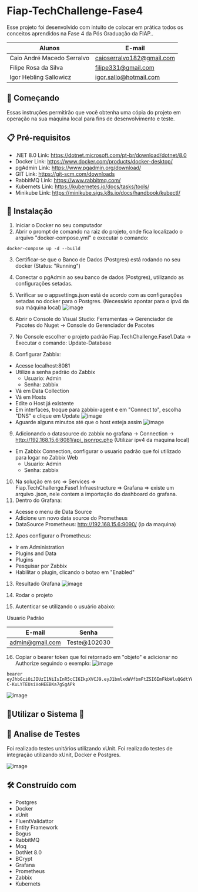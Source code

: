 # Fiap-TechChallenge-Fase4
Esse projeto foi desenvolvido com intuito de colocar em prática todos os conceitos aprendidos na Fase 4 da Pós Graduação da FIAP..

|Alunos| E-mail|
|------|-------|
|Caio André Macedo Serralvo|caioserralvo182@gmail.com|
|Filipe Rosa da Silva|filipe331@gmail.com|
|Igor Hebling Sallowicz|igor.sallo@hotmail.com|

## 🚀 Começando
Essas instruções permitirão que você obtenha uma cópia do projeto em operação na sua máquina local para fins de desenvolvimento e teste.

## 📋 Pré-requisitos
- .NET 8.0 Link: https://dotnet.microsoft.com/pt-br/download/dotnet/8.0
- Docker Link: https://www.docker.com/products/docker-desktop/
- pgAdmin Link: https://www.pgadmin.org/download/
- GIT Link: https://git-scm.com/downloads
- RabbitMQ Link: https://www.rabbitmq.com/
- Kubernets Link: https://kubernetes.io/docs/tasks/tools/
- Minikube Link: https://minikube.sigs.k8s.io/docs/handbook/kubectl/

## 🔧 Instalação
1. Iniciar o Docker no seu computador
2. Abrir o prompt de comando na raiz do projeto, onde fica localizado o arquivo "docker-compose.yml" e executar o comando:
~~~docker
docker-compose up -d --build
~~~
3. Certificar-se que o Banco de Dados (Postgres) está rodando no seu docker (Status: "Running")
4. Conectar o pgAdmin ao seu banco de dados (Postgres), utilizando as configurações setadas.
5. Verificar se o appsettings.json está de acordo com as configurações setadas no docker para o Postgres. (Necessário apontar para o ipv4 da sua máquina local)
![image](https://github.com/user-attachments/assets/8fff7658-7f41-448f-ae4e-900252f7fd8f)

6. Abrir o Console do Visual Studio: Ferramentas -> Gerenciador de Pacotes do Nuget -> Console do Gerenciador de Pacotes
7. No Console escolher o projeto padrão Fiap.TechChallenge.Fase1.Data -> Executar o comando: Update-Database
8. Configurar Zabbix:
  - Acesse localhost:8081
  - Utilize a senha padrão do Zabbix
    - Usuario: Admin
    - Senha: zabbix 
  - Vá em Data Collection
  - Vá em Hosts
  - Edite o Host já existente
  - Em interfaces, troque para zabbix-agent e em "Connect to", escolha "DNS" e clique em Update
  ![image](https://github.com/user-attachments/assets/0e66850a-2702-4d48-a12e-68acb8f3a29d)
  - Aguarde alguns minutos até que o host esteja assim
  ![image](https://github.com/user-attachments/assets/ace86001-55fd-45bc-adce-6032d06db228)
9. Adicionando o datasource do zabbix no grafana ->  Connection -> http://192.168.15.6:8081/api_jsonrpc.php (Utilizar ipv4 da maquina local)
  - Em Zabbix Connection, configurar o usuario padrão que foi utilizado para logar no Zabbix Web
    - Usuario: Admin
    - Senha: zabbix
10. Na solução em src => Services => Fiap.TechChallenge.Fase1.Infraestructure => Grafana => existe um arquivo .json, nele contem a importação do dashboard do grafana.
11. Dentro do Grafana: 
  - Acesse o menu de Data Source
  - Adicione um novo data source do Prometheus
  - DataSource Prometheus: http://192.168.15.6:9090/ (ip da maquina)
12. Apos configurar o Prometheus: 
  - Ir em Administration 
  - Plugins and Data 
  - Plugins 
  - Pesquisar por Zabbix 
  - Habilitar o plugin, clicando o botao em "Enabled"
13. Resultado Grafana
    ![image](https://github.com/user-attachments/assets/5c5dcc2b-1f42-45d0-9198-31cc6fa8a979)

14. Rodar o projeto
15. Autenticar se utilizando o usuário abaixo:

Usuario Padrão <br/>

|E-mail| Senha|
|------|-------|
|admin@gmail.com|Teste@102030|

16. Copiar o bearer token que foi retornado em "objeto" e adicionar no Authorize seguindo o exemplo:
![image](https://github.com/Dragondrax/Fiap-TechChallenge-Fase1/assets/18292105/b92dca04-5f63-48d7-aae4-d33a01127166)
~~~
bearer eyJhbGciOiJIUzI1NiIsInR5cCI6IkpXVCJ9.eyJ1bmlxdWVfbmFtZSI6ImFkbWluQGdtYWlsLmNvbSIsIm5iZiI6MTcxNjg2MTI2NCwiZXhwIjoxNzE2ODkwMDY0LCJpYXQiOjE3MTY4NjEyNjR9.vLwIWPVX52Q6dgSq-C-KuLYTEUsiVoHEEBKa7gSgAPk
~~~

![image](https://github.com/Dragondrax/Fiap-TechChallenge-Fase1/assets/18292105/dcce9941-6636-4bbc-b8ac-8ae6315c3188)

## 🚀Utilizar o Sistema 🚀

## 🔩 Analise de Testes
Foi realizado testes unitários utilizando xUnit.
Foi realizado testes de integração utilizando xUnit, Docker e Postgres.

![image](https://github.com/user-attachments/assets/61fe4fe8-c7f6-455c-becc-c8b4e47252fa)


## 🛠️ Construído com
- Postgres
- Docker
- xUnit
- FluentValidattor
- Entity Framework
- Bogus
- RabbitMQ
- Moq
- DotNet 8.0
- BCrypt
- Grafana
- Prometheus
- Zabbix
- Kubernets
